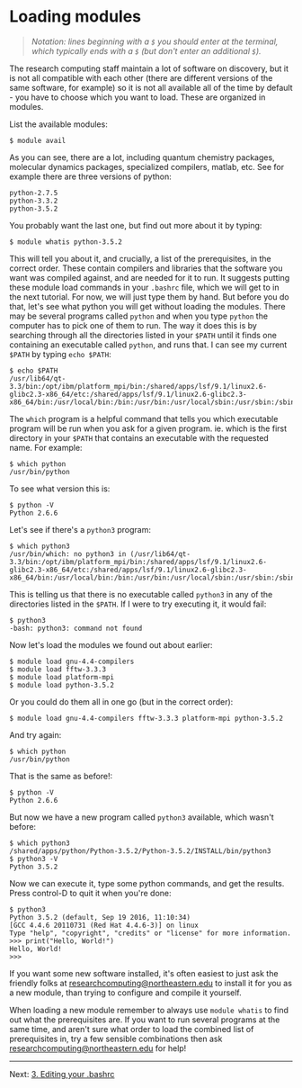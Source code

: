 # Loading modules

> *Notation: lines beginning with a `$` you should enter at the terminal, which typically ends with a `$` (but don't enter an additional `$`).*

The research computing staff maintain a lot of software on discovery,
but it is not all compatible with each other (there are different versions
  of the same software, for example) so it is not all available
all of the time by default - you have to choose which you want to load.
These are organized in modules.

List the available modules:

    $ module avail

As you can see, there are a lot, including quantum chemistry packages,
molecular dynamics packages, specialized compilers, matlab, etc.
See for example there are three versions of python:

    python-2.7.5
    python-3.3.2
    python-3.5.2

You probably want the last one, but find out more about it by typing:

    $ module whatis python-3.5.2

This will tell you about it, and crucially, a list of the prerequisites, in the correct order.
These contain compilers and libraries that the software you want was compiled against, and
are needed for it to run.
It suggests putting these module load commands in your `.bashrc` file, which we will get to
in the next tutorial. For now, we will just type them by hand.
But before you do that, let's see what python you will get without loading the modules.
There may be several programs called
`python` and when you type `python` the computer has to pick one of them to run.
The way it does this is by searching through all the directories listed in your `$PATH` until it finds one containing
an executable called `python`, and runs that.
I can see my current `$PATH` by typing `echo $PATH`:

    $ echo $PATH
    /usr/lib64/qt-3.3/bin:/opt/ibm/platform_mpi/bin:/shared/apps/lsf/9.1/linux2.6-glibc2.3-x86_64/etc:/shared/apps/lsf/9.1/linux2.6-glibc2.3-x86_64/bin:/usr/local/bin:/bin:/usr/bin:/usr/local/sbin:/usr/sbin:/sbin:/home/r.west/bin

The `which` program is a helpful command that tells you which executable program will
be run when you ask for a given program. ie. which is the first directory in your `$PATH`
that contains an executable with the requested name. For example:

    $ which python
    /usr/bin/python

To see what version this is:

    $ python -V
    Python 2.6.6

Let's see if there's a `python3` program:

    $ which python3
    /usr/bin/which: no python3 in (/usr/lib64/qt-3.3/bin:/opt/ibm/platform_mpi/bin:/shared/apps/lsf/9.1/linux2.6-glibc2.3-x86_64/etc:/shared/apps/lsf/9.1/linux2.6-glibc2.3-x86_64/bin:/usr/local/bin:/bin:/usr/bin:/usr/local/sbin:/usr/sbin:/sbin:/home/r.west/bin)

This is telling us that there is no executable called `python3` in any of the directories listed in the `$PATH`. If I were to try executing it, it would fail:

    $ python3
    -bash: python3: command not found

Now let's load the modules we found out about earlier:

    $ module load gnu-4.4-compilers
    $ module load fftw-3.3.3
    $ module load platform-mpi
    $ module load python-3.5.2

Or you could do them all in one go (but in the correct order):

    $ module load gnu-4.4-compilers fftw-3.3.3 platform-mpi python-3.5.2

And try again:

    $ which python
    /usr/bin/python

That is the same as before!:

    $ python -V
    Python 2.6.6

But now we have a new program called `python3` available, which wasn't before:

    $ which python3
    /shared/apps/python/Python-3.5.2/Python-3.5.2/INSTALL/bin/python3
    $ python3 -V
    Python 3.5.2

Now we can execute it, type some python commands, and get the results.
Press control-D to quit it when you're done:

    $ python3
    Python 3.5.2 (default, Sep 19 2016, 11:10:34)
    [GCC 4.4.6 20110731 (Red Hat 4.4.6-3)] on linux
    Type "help", "copyright", "credits" or "license" for more information.
    >>> print("Hello, World!")
    Hello, World!
    >>>


If you want some new software installed, it's often easiest to just ask the friendly folks at
researchcomputing@northeastern.edu to install it for you as a new module, than trying
to configure and compile it yourself.

When loading a new module remember to always use `module whatis` to find out what the
prerequisites are.  If you want to run several programs at the same time, and aren't sure
what order to load the combined list of prerequisites in, try a few sensible combinations
then ask researchcomputing@northeastern.edu for help!

---
Next: [3. Editing your .bashrc](03-bashrc.md)
